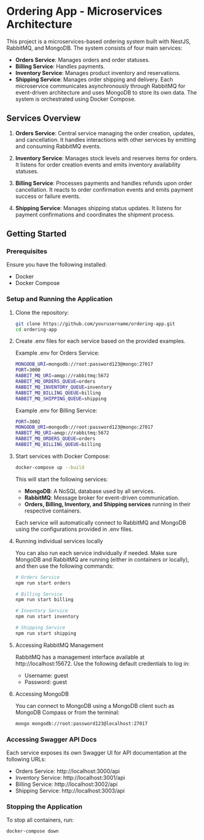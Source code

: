 # Ordering App - Microservices Architecture

This project is a microservices-based ordering system built with NestJS, RabbitMQ, and MongoDB. The system consists of four main services:

- **Orders Service**: Manages orders and order statuses.
- **Billing Service**: Handles payments.
- **Inventory Service**: Manages product inventory and reservations.
- **Shipping Service**: Manages order shipping and delivery.
Each microservice communicates asynchronously through RabbitMQ for event-driven architecture and uses MongoDB to store its own data. The system is orchestrated using Docker Compose.

## Services Overview

1. **Orders Service**: Central service managing the order creation, updates, and cancellation. It handles interactions with other services by emitting and consuming RabbitMQ events.

2. **Inventory Service**: Manages stock levels and reserves items for orders. It listens for order creation events and emits inventory availability statuses.

3. **Billing Service**: Processes payments and handles refunds upon order cancellation. It reacts to order confirmation events and emits payment success or failure events.

4. **Shipping Service**: Manages shipping status updates. It listens for payment confirmations and coordinates the shipment process.

## Getting Started

### Prerequisites
Ensure you have the following installed:

- Docker
- Docker Compose

### Setup and Running the Application
1. Clone the repository:
   ```bash
   git clone https://github.com/yourusername/ordering-app.git
   cd ordering-app
   ```

2. Create .env files for each service based on the provided examples.

   Example .env for Orders Service:
   ```bash
   MONGODB_URI=mongodb://root:password123@mongo:27017
   PORT=3000
   RABBIT_MQ_URI=amqp://rabbitmq:5672
   RABBIT_MQ_ORDERS_QUEUE=orders
   RABBIT_MQ_INVENTORY_QUEUE=inventory
   RABBIT_MQ_BILLING_QUEUE=billing
   RABBIT_MQ_SHIPPING_QUEUE=shipping
   ```

   Example .env for Billing Service:
   ```bash
   PORT=3002
   MONGODB_URI=mongodb://root:password123@mongo:27017
   RABBIT_MQ_URI=amqp://rabbitmq:5672
   RABBIT_MQ_ORDERS_QUEUE=orders
   RABBIT_MQ_BILLING_QUEUE=billing
   ```

3. Start services with Docker Compose:
   ```bash
   docker-compose up --build
   ```
   
   This will start the following services:
   
   - **MongoDB**: A NoSQL database used by all services.
   - **RabbitMQ**: Message broker for event-driven communication.
   - **Orders, Billing, Inventory, and Shipping services** running in their respective containers.
   
   Each service will automatically connect to RabbitMQ and MongoDB using the configurations provided in .env files.

4. Running individual services locally

   You can also run each service individually if needed. Make sure MongoDB and RabbitMQ are running (either in containers or locally), and then use the following commands:
   ```bash
   # Orders Service
   npm run start orders
   
   # Billing Service
   npm run start billing
   
   # Inventory Service
   npm run start inventory
   
   # Shipping Service
   npm run start shipping
   ```

5. Accessing RabbitMQ Management

   RabbitMQ has a management interface available at http://localhost:15672.
   Use the following default credentials to log in:
   
   - Username: guest
   - Password: guest

6. Accessing MongoDB
   
   You can connect to MongoDB using a MongoDB client such as MongoDB Compass or from the terminal:
   ```bash
   mongo mongodb://root:password123@localhost:27017
   ```

### Accessing Swagger API Docs
Each service exposes its own Swagger UI for API documentation at the following URLs:

- Orders Service: http://localhost:3000/api
- Inventory Service: http://localhost:3001/api
- Billing Service: http://localhost:3002/api
- Shipping Service: http://localhost:3003/api

### Stopping the Application

To stop all containers, run:
```bash
docker-compose down
```
